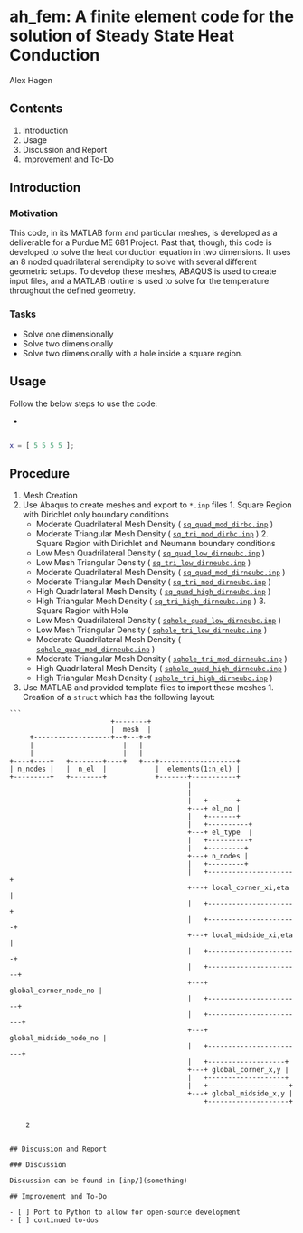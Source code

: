 # ah_fem: A finite element code for the solution of Steady State Heat Conduction
Alex Hagen

## Contents

1.  Introduction
2.  Usage
3.  Discussion and Report
4.  Improvement and To-Do

## Introduction

### Motivation

This code, in its MATLAB form and particular meshes, is developed as a deliverable for a Purdue ME 681 Project.  Past that, though, this code is developed to solve the heat conduction equation in two dimensions.  It uses an 8 noded quadrilateral serendipity to solve with several different geometric setups.  To develop these meshes, ABAQUS is used to create input files, and a MATLAB routine is used to solve for the temperature throughout the defined geometry.

### Tasks

- Solve one dimensionally
- Solve two dimensionally
- Solve two dimensionally with a hole inside a square region.

## Usage

Follow the below steps to use the code:

-

```matlab

x = [ 5 5 5 5 ];

```

## Procedure

1. Mesh Creation
  1.  Use Abaqus to create meshes and export to `*.inp` files
    1. Square Region with Dirichlet only boundary conditions
      * Moderate Quadrilateral Mesh Density ( [`sq_quad_mod_dirbc.inp`](inp/sq_quad_mod_dirbc.inp) )
      * Moderate Triangular Mesh Density ( [`sq_tri_mod_dirbc.inp`](inp/sq_tri_mod_dirbc.inp) )
    2. Square Region with Dirichlet and Neumann boundary conditions
      * Low Mesh Quadrilateral Density ( [`sq_quad_low_dirneubc.inp`](inp/sq_quad_low_dirneubc.inp) )
      * Low Mesh Triangular Density ( [`sq_tri_low_dirneubc.inp`](inp/sq_tri_low_dirneubc.inp) )
      * Moderate Quadrilateral Mesh Density ( [`sq_quad_mod_dirneubc.inp`](inp/sq_quad_mod_dirneubc.inp) )
      * Moderate Triangular Mesh Density ( [`sq_tri_mod_dirneubc.inp`](inp/sq_tri_mod_dirneubc.inp) )
      * High Quadrilateral Mesh Density ( [`sq_quad_high_dirneubc.inp`](inp/sq_quad_high_dirneubc.inp) )
      * High Triangular Mesh Density ( [`sq_tri_high_dirneubc.inp`](inp/sq_tri_high_dirneubc.inp) )
    3. Square Region with Hole
      * Low Mesh Quadrilateral Density ( [`sqhole_quad_low_dirneubc.inp`](inp/sqhole_quad_low_dirneubc.inp) )
      * Low Mesh Triangular Density ( [`sqhole_tri_low_dirneubc.inp`](inp/sqhole_tri_low_dirneubc.inp) )
      * Moderate Quadrilateral Mesh Density ( [`sqhole_quad_mod_dirneubc.inp`](inp/sqhole_quad_mod_dirneubc.inp) )
      * Moderate Triangular Mesh Density ( [`sqhole_tri_mod_dirneubc.inp`](inp/sqhole_tri_mod_dirneubc.inp) )
      * High Quadrilateral Mesh Density ( [`sqhole_quad_high_dirneubc.inp`](inp/sqhole_quad_high_dirneubc.inp) )
      * High Triangular Mesh Density ( [`sqhole_tri_high_dirneubc.inp`](inp/sqhole_tri_high_dirneubc.inp) )
  2.  Use MATLAB and provided template files to import these meshes
  	1.  Creation of a `struct` which has the following layout:


  	```
	                         +--------+                                       
	                         |  mesh  |                                       
	     +-------------------+--+---+-+                                       
	     |                      |   |                                         
	     |                      |   |                                         
	+----+----+   +--------+----+   +---+-------------------+                 
	| n_nodes |   |  n_el  |            |  elements(1:n_el) |                 
	+---------+   +--------+            +-------+-----------+                 
	                                            |                             
	                                            |                             
	                                            |   +-------+                 
	                                            +---+ el_no |                 
	                                            |   +-------+                 
	                                            |   +----------+              
	                                            +---+ el_type  |              
	                                            |   +----------+              
	                                            |   +---------+               
	                                            +---+ n_nodes |               
	                                            |   +---------+               
	                                            |   +---------------------+   
	                                            +---+ local_corner_xi,eta |   
	                                            |   +---------------------+   
	                                            |   +----------------------+  
	                                            +---+ local_midside_xi,eta |  
	                                            |   +----------------------+  
	                                            |   +-----------------------+ 
	                                            +---+ global_corner_node_no | 
	                                            |   +-----------------------+ 
	                                            |   +------------------------+
	                                            +---+ global_midside_node_no |
	                                            |   +------------------------+
	                                            |   +-------------------+     
	                                            +---+ global_corner_x,y |     
	                                            |   +-------------------+     
	                                            |   +--------------------+    
	                                            +---+ global_midside_x,y |    
	                                                +--------------------+    
```

	2


## Discussion and Report

### Discussion

Discussion can be found in [inp/](something)

## Improvement and To-Do

- [ ] Port to Python to allow for open-source development
- [ ] continued to-dos